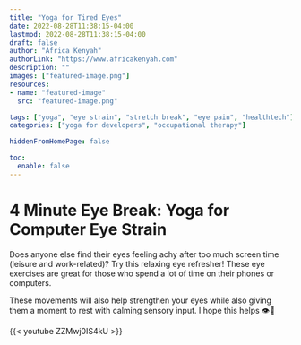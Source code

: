 ```yaml
---
title: "Yoga for Tired Eyes"
date: 2022-08-28T11:38:15-04:00
lastmod: 2022-08-28T11:38:15-04:00
draft: false
author: "Africa Kenyah"
authorLink: "https://www.africakenyah.com"
description: ""
images: ["featured-image.png"]
resources:
- name: "featured-image"
  src: "featured-image.png"

tags: ["yoga", "eye strain", "stretch break", "eye pain", "healthtech"]
categories: ["yoga for developers", "occupational therapy"]

hiddenFromHomePage: false

toc:
  enable: false
---
```


# 4 Minute Eye Break: Yoga for Computer Eye Strain

Does anyone else find their eyes feeling achy after too much screen time (leisure and work-related)? Try this relaxing eye refresher! These eye exercises are great for those who spend a lot of time on their phones or computers.

These movements will also help strengthen your eyes while also giving them a moment to rest with calming sensory input. 
 I hope this helps 👁💙

{{< youtube ZZMwj0IS4kU >}}